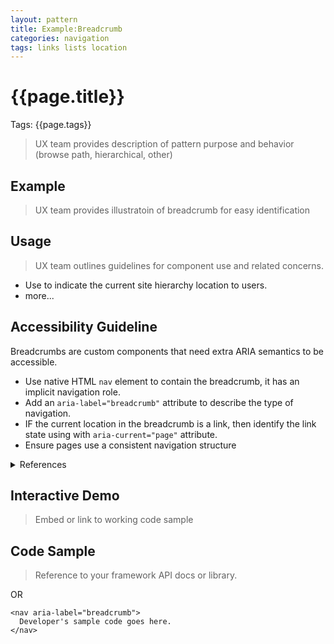 ```yaml
---
layout: pattern
title: Example:Breadcrumb
categories: navigation
tags: links lists location
---
```

# {{page.title}}

Tags: {{page.tags}}

> UX team provides description of pattern purpose and behavior (browse path, hierarchical, other)

## Example
> UX team provides illustratoin of breadcrumb for easy identification

## Usage
> UX team outlines guidelines for component use and related concerns.

 * Use to indicate the current site hierarchy location to users.
 * more...

## Accessibility Guideline
Breadcrumbs are custom components that need extra ARIA semantics to be accessible.

* Use native HTML ```nav``` element to contain the breadcrumb, it has an implicit navigation role.
* Add an ```aria-label="breadcrumb"``` attribute to describe the type of navigation.
* IF the current location in the breadcrumb is a link, then identify the link state using with ```aria-current="page"``` attribute.
* Ensure pages use a consistent navigation structure

<details>
  <summary>References</summary>
  <ul>
    <li><a href="https://www.w3.org/WAI/WCAG21/quickref/?currentsidebar=%23col_overview#consistent-navigation" target="_blank">WCAG 2.1 3.2.3 Consistent Navigation</a> - Navigational mechanisms that are repeated on multiple Web pages within a set of Web pages occur in the same relative order each time they are repeated, unless a change is initiated by the user. (Level AA)
    </li>
    <li><a href="https://www.w3.org/WAI/WCAG21/quickref/?currentsidebar=%23col_overview#consistent-navigation" target="_blank">WCAG 2.1 3.2.4 Consistent Identification</a> - Components that have the same functionality within a set of Web pages are identified consistently. (Level AA)
    </li>
    <li><a href="https://www.w3.org/WAI/WCAG20/quickref/?showtechniques=131#navigation-mechanisms-location" target="_blank" data-la-initvishidden="true">WCAG 2.1 - 2.4.8 Location</a> - Information about the user's location within a set of Web pages is available. (Level AAA)
    </li>
    <li><a href="https://www.w3.org/TR/wai-aria-practices-1.1/#breadcrumb">WAI-ARIA Authoring Practices 1.1 - 3.4 Breadcrumb</a></li>
  </ul>
</details>


## Interactive Demo
> Embed or link to working code sample

## Code Sample
> Reference to your framework API docs or library.

OR

```
<nav aria-label="breadcrumb">
  Developer's sample code goes here.
</nav>
```
